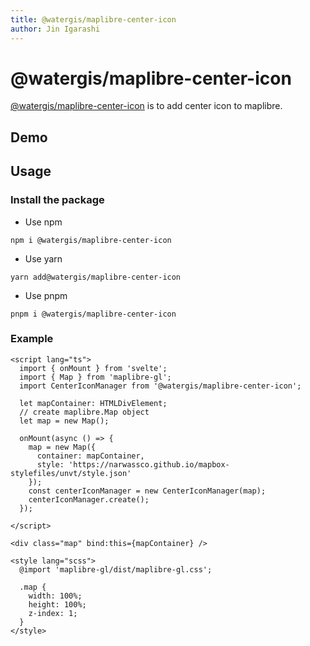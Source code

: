 ```yaml
---
title: @watergis/maplibre-center-icon
author: Jin Igarashi
---
```


<script lang="ts">
  import CenterIconExample from "$lib/components/CenterIconExample.svelte";
</script>

# @watergis/maplibre-center-icon

[@watergis/maplibre-center-icon](https://github.com/watergis/svelte-maplibre-components/tree/main/packages/center) is to add center icon to maplibre.

## Demo

<CenterIconExample />

## Usage

### Install the package

- Use npm
```
npm i @watergis/maplibre-center-icon
```

- Use yarn
```
yarn add@watergis/maplibre-center-icon
```

- Use pnpm
```
pnpm i @watergis/maplibre-center-icon
```

### Example

```svelte
<script lang="ts">
  import { onMount } from 'svelte';
  import { Map } from 'maplibre-gl';
  import CenterIconManager from '@watergis/maplibre-center-icon';

  let mapContainer: HTMLDivElement;
  // create maplibre.Map object
  let map = new Map();

  onMount(async () => {
    map = new Map({
      container: mapContainer,
      style: 'https://narwassco.github.io/mapbox-stylefiles/unvt/style.json'
    });
    const centerIconManager = new CenterIconManager(map);
    centerIconManager.create();
  });

</script>

<div class="map" bind:this={mapContainer} />

<style lang="scss">
  @import 'maplibre-gl/dist/maplibre-gl.css';

  .map {
    width: 100%;
    height: 100%;
    z-index: 1;
  }
</style>
```
